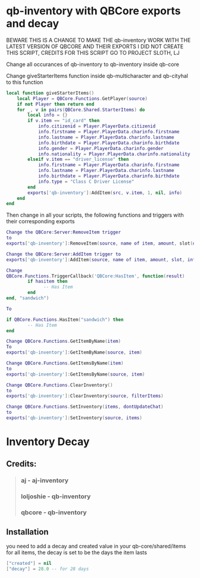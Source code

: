 # qb-inventory with QBCore exports and decay
BEWARE THIS IS A CHANGE TO MAKE THE qb-inventory WORK WITH THE LATEST VERSION OF QBCORE AND THEIR EXPORTS
I DID NOT CREATE THIS SCRIPT, CREDITS FOR THIS SCRIPT GO TO PROJECT SLOTH, LJ

Change all occurances of qb-inventory to qb-inventory inside qb-core


Change giveStarterItems function inside qb-multicharacter and qb-cityhal to this function

```lua
local function giveStarterItems()
    local Player = QBCore.Functions.GetPlayer(source)
    if not Player then return end
    for _, v in pairs(QBCore.Shared.StarterItems) do
        local info = {}
        if v.item == "id_card" then
            info.citizenid = Player.PlayerData.citizenid
            info.firstname = Player.PlayerData.charinfo.firstname
            info.lastname = Player.PlayerData.charinfo.lastname
            info.birthdate = Player.PlayerData.charinfo.birthdate
            info.gender = Player.PlayerData.charinfo.gender
            info.nationality = Player.PlayerData.charinfo.nationality
        elseif v.item == "driver_license" then
            info.firstname = Player.PlayerData.charinfo.firstname
            info.lastname = Player.PlayerData.charinfo.lastname
            info.birthdate = Player.PlayerData.charinfo.birthdate
            info.type = "Class C Driver License"
        end
        exports['qb-inventory']:AddItem(src, v.item, 1, nil, info)
    end
end
```

Then change in all your scripts, the following functions and triggers with their corresponding exports

```lua
Change the QBCore:Server:RemoveItem trigger
to
exports['qb-inventory']:RemoveItem(source, name of item, amount, slot(optional))

Change the QBCore:Server:AddItem trigger to
exports['qb-inventory']:AddItem(source, name of item, amount, slot, info)

Change
QBCore.Functions.TriggerCallback('QBCore:HasItem', function(result)
        if hasitem then
              -- Has Item
        end
end, "sandwich")

To

if QBCore.Functions.HasItem("sandwich") then
        -- Has Item
end

Change QBCore.Functions.GetItemByName(item)
To
exports['qb-inventory']:GetItemByName(source, item)

Change QBCore.Functions.GetItemsByName(item)
to
exports['qb-inventory']:GetItemsByName(source, item)

Change QBCore.Functions.ClearInventory()
to
exports['qb-inventory']:ClearInventory(source, filterItems)

Change QBCore.Functions.SetInventory(items, dontUpdateChat)
to
exports['qb-inventory']:SetInventory(source, items)
```

# Inventory Decay


## Credits:
>### aj - aj-inventory
>### loljoshie - qb-inventory
>### qbcore - qb-inventory

## Installation

you need to add a decay and created value in your qb-core/shared/items for all items, the decay is set to be the days the item lasts


```lua
["created"] = nil
["decay"] = 28.0 -- for 28 days
```

